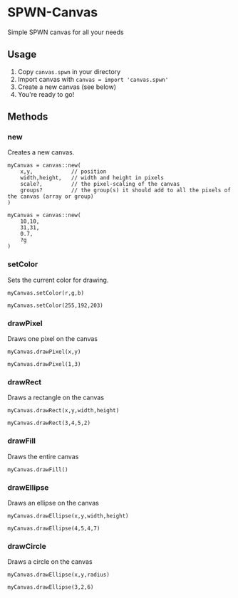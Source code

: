 # SPWN-Canvas

Simple SPWN canvas for all your needs

## Usage

1) Copy `canvas.spwn` in your directory
2) Import canvas with `canvas = import 'canvas.spwn'`
3) Create a new canvas (see below)
4) You're ready to go!

## Methods

### new

Creates a new canvas.

```spwn
myCanvas = canvas::new(
    x,y,            // position
    width,height,   // width and height in pixels
    scale?,         // the pixel-scaling of the canvas
    groups?         // the group(s) it should add to all the pixels of the canvas (array or group)
)

myCanvas = canvas::new(
    10,10,
    31,31,
    0.7,
    ?g
)
```

### setColor

Sets the current color for drawing.

```spwn
myCanvas.setColor(r,g,b)

myCanvas.setColor(255,192,203)
```

### drawPixel

Draws one pixel on the canvas

```spwn
myCanvas.drawPixel(x,y)

myCanvas.drawPixel(1,3)
```

### drawRect

Draws a rectangle on the canvas

```spwn
myCanvas.drawRect(x,y,width,height)

myCanvas.drawRect(3,4,5,2)
```

### drawFill

Draws the entire canvas

```spwn
myCanvas.drawFill()
```

### drawEllipse

Draws an ellipse on the canvas

```spwn
myCanvas.drawEllipse(x,y,width,height)

myCanvas.drawEllipse(4,5,4,7)
```

### drawCircle

Draws a circle on the canvas

```spwn
myCanvas.drawEllipse(x,y,radius)

myCanvas.drawEllipse(3,2,6)
```
